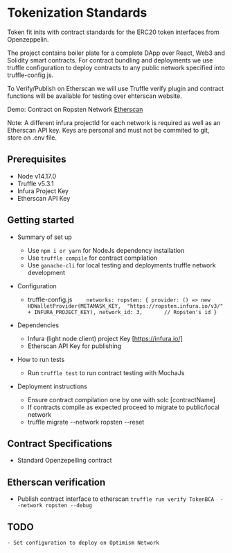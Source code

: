 # Tokenization Standards

Token fit inits with contract standards for the ERC20 token interfaces from Openzeppelin.

The project contains boiler plate for a complete DApp over React, Web3 and Solidity smart contracts. For contract bundling and deployments we use truffle configuration to deploy contracts to any public network specified into truffle-config.js. 

To Verify/Publish on Etherscan we will use Truffle verify plugin and contract functions will be available for testing over ehterscan website.

Demo: Contract on Ropsten Network [Etherscan](https://ropsten.etherscan.io/token/0xBD268AD65620B697d46D7d5b8DEEC93228af1b12)

Note: A different infura projectId for each network is required as well as an Etherscan API key. Keys are  personal and must not be commited to git, store on .env file.


## Prerequisites ###

* Node v14.17.0
* Truffle v5.3.1
* Infura Project Key
* Etherscan API Key

## Getting started ###

* Summary of set up
    - Use `npm i or yarn` for NodeJs dependency installation
    - Use `truffle compile` for contract compilation
    - Use `ganache-cli` for local testing and deployments truffle network development

* Configuration 
    - truffle-config.js
    `   
    networks:
        ropsten: {
             provider: () => new HDWalletProvider(METAMASK_KEY, 
             "https://ropsten.infura.io/v3/" + INFURA_PROJECT_KEY),
             network_id: 3,       // Ropsten's id
    }`

* Dependencies
    - Infura (light node client) project Key [https://infura.io/]
    - Etherscan API Key for publishing


* How to run tests
    - Run `truffle test` to run contract testing with MochaJs

* Deployment instructions
    - Ensure contract compilation one by one with solc [contractName]
    - If contracts compile as expected proceed to migrate to public/local network
    - truffle migrate --network ropsten --reset

## Contract Specifications ###

 - Standard Openzepelling contract

## Etherscan verification

- Publish contract interface to etherscan
 `truffle run verify TokenBCA  --network ropsten --debug`

## TODO

    - Set configuration to deploy on Optimism Network

